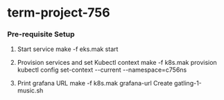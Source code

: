 # term-project-756

### Pre-requisite Setup

1. Start service
make -f eks.mak start

2. Provision services and set Kubectl context
make -f k8s.mak provision
kubectl config set-context --current --namespace=c756ns

3. Print grafana URL
make -f k8s.mak grafana-url
Create gatling-1-music.sh
